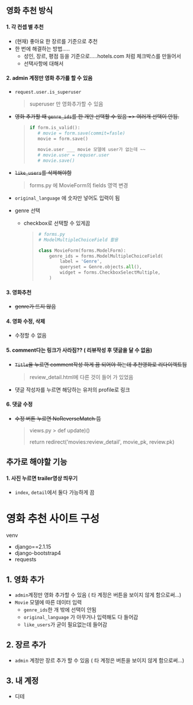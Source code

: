 ## 영화 추천 방식



#### 1. 각 컨셉 별 추천

- (현재) 좋아요 한 장르를 기준으로 추천
- 한 번에 해결하는 방법.....
  - 성인, 장르, 평점 등을 기준으로.....hotels.com 처럼 체크박스를 만들어서
  - 선택사항에 대해서 





#### 2. admin 계정만 영화 추가를 할 수 있음

- `request.user.is_superuser` 

  > superuser 만 영화추가할 수 있음

- ~~영화 추가할 때 `genre_ids`를 한 개만 선택할 수 있음 => 여러개 선택이 안됨.~~

  >```python
  >if form.is_valid():
  >    # movie = form.save(commit=fasle)
  >    movie = form.save()
  >    
  >    movie.user ___ movie 모델에 user가 없는데 ~~
  >    # movie.user = requser.user
  >    # movie.save()
  >```
  >
  >

- ~~`like_users`를 삭제해야함~~

  > forms.py 에 MovieForm의 fields 영역 변경

- `original_language` 에 숫자만 넣어도 입력이 됨

- genre 선택

  - checkbox로 선택할 수 있게끔

    > ```python
    > # forms.py 
    > # ModelMultipleChoiceField 활용
    > 
    > class MovieForm(forms.ModelForm):
    >     genre_ids = forms.ModelMultipleChoiceField(
    >         label = 'Genre',
    >         queryset = Genre.objects.all(),
    >         widget = forms.CheckboxSelectMultiple,
    >     )
    > ```
    >
    > 



#### 3. 영화추천

- ~~genre가 뜨지 않음~~



#### 4. 영화 수정, 삭제

- 수정할 수 없음



#### 5. comment다는 링크가 사라짐??  ( 리뷰작성 후 댓글을 달 수 없음)

- ~~`Title`을 누르면 comment작성 하게 끔 되어야 하는데 추천영화로 리다이렉트됨~~

  > review_detail.html에 다른 것이 들어 가 있었음

- 댓글 작성자를 누르면 해당하는 유저의 profile로 링크



#### 6. 댓글 수정

- ~~수정 버튼 누르면 NoReverseMatch 뜸~~

  > views.py > def update)()
  >
  > return redirect('movies:review_detail', movie_pk, review.pk)





## 추가로 해야할 기능

#### 1. 사진 누르면 trailer영상 띄우기

- `index`, `detail`에서 둘다 가능하게 끔

















# 영화 추천 사이트 구성

venv

- django==2.1.15
- django-bootstrap4
- requests





## 1. 영화 추가

- `admin`계정만 영화 추가할 수 있음 ( 타 계정은 버튼을 보이지 않게 함으로써...)
- `Movie` 모델에 따른 데이터 입력
  - `genre_ids`한 개 밖에 선택이 안됨
  - `original_language` 가 아무거나 입력해도 다 들어감
  - `like_users`가 굳이 필요없는데 들어감



## 2. 장르 추가

- `admin` 계정만 장르 추가 할 수 있음 ( 타 계정은 버튼을 보이지 않게 함으로써...)



## 3. 내 계정

- 디테